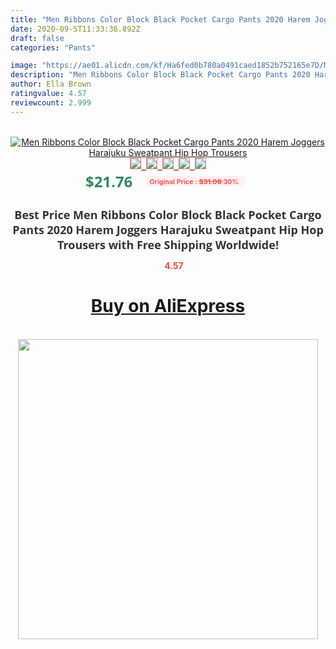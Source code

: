 ```yaml
---
title: "Men Ribbons Color Block Black Pocket Cargo Pants 2020 Harem Joggers Harajuku Sweatpant Hip Hop Trousers"
date: 2020-09-5T11:33:36.892Z
draft: false
categories: "Pants"

image: "https://ae01.alicdn.com/kf/Ha6fed0b780a0491caed1852b752165e7D/Men-Ribbons-Color-Block-Black-Pocket-Cargo-Pants-2020-Harem-Joggers-Harajuku-Sweatpant-Hip-Hop-Trousers.jpg"
description: "Men Ribbons Color Block Black Pocket Cargo Pants 2020 Harem Joggers Harajuku Sweatpant Hip Hop Trousers"
author: Ella Brown
ratingvalue: 4.57
reviewcount: 2.999
---
```

<br>
<div style="text-align: center;">
<a href="https://s.click.aliexpress.com/e/_AMicf3" target="_blank" rel="nofollow noopener noreferrer"><img alt="Men Ribbons Color Block Black Pocket Cargo Pants 2020 Harem Joggers Harajuku Sweatpant Hip Hop Trousers" class="magnifier-image" src="https://ae01.alicdn.com/kf/Ha6fed0b780a0491caed1852b752165e7D/Men-Ribbons-Color-Block-Black-Pocket-Cargo-Pants-2020-Harem-Joggers-Harajuku-Sweatpant-Hip-Hop-Trousers.jpg_640x640.jpg">
<br>
<img style="border:1px solid salmon" src="https://ae01.alicdn.com/kf/Ha6fed0b780a0491caed1852b752165e7D/Men-Ribbons-Color-Block-Black-Pocket-Cargo-Pants-2020-Harem-Joggers-Harajuku-Sweatpant-Hip-Hop-Trousers.jpg_120x120.jpg">&nbsp;&nbsp;<img style="border:1px solid salmon" src="https://ae01.alicdn.com/kf/Hea4e335754ce49109c8befd4a948026aJ/Men-Ribbons-Color-Block-Black-Pocket-Cargo-Pants-2020-Harem-Joggers-Harajuku-Sweatpant-Hip-Hop-Trousers.jpg_120x120.jpg">&nbsp;&nbsp;<img style="border:1px solid salmon" src="https://ae01.alicdn.com/kf/Ha4c70ee0daf64d9f961c1240386a31fcY/Men-Ribbons-Color-Block-Black-Pocket-Cargo-Pants-2020-Harem-Joggers-Harajuku-Sweatpant-Hip-Hop-Trousers.jpg_120x120.jpg">&nbsp;&nbsp;<img style="border:1px solid salmon" src="https://ae01.alicdn.com/kf/H9b0ee77362ed45aa86daa65cf752d2b77/Men-Ribbons-Color-Block-Black-Pocket-Cargo-Pants-2020-Harem-Joggers-Harajuku-Sweatpant-Hip-Hop-Trousers.jpg_120x120.jpg">&nbsp;&nbsp;<img style="border:1px solid salmon" src="https://ae01.alicdn.com/kf/H41ad7a122d204c96b6521778e774d957i/Men-Ribbons-Color-Block-Black-Pocket-Cargo-Pants-2020-Harem-Joggers-Harajuku-Sweatpant-Hip-Hop-Trousers.jpg_120x120.jpg"></a></div><br0>
<div style="text-align: center;"><span style="background-color: white; border: 0px; box-sizing: border-box; color: seagreen; display: inline-block; font-family: &quot;open sans&quot; , &quot;arial&quot; , &quot;helvetica&quot; , sans-serif , &quot;heiti&quot;; font-size: 24px; font-stretch: inherit; font-weight: 700; line-height: inherit; margin: 0px 10px 0px 0px; padding: 0px; vertical-align: middle;">$21.76 </span>
<span style="background: rgb(255 , 241 , 241); border-radius: 3px; border: 0px; box-sizing: border-box; color: #ff4747; display: inline-block; font-family: inherit; font-size: 12px; font-stretch: inherit; font-style: inherit; font-variant: inherit; font-weight: 600; line-height: inherit; margin: 0px; padding: 2px 5px; transform: scale(0.9); vertical-align: middle;">Original Price : <b style="text-decoration: line-through;">$31.08 </b> 30%&nbsp;&nbsp;</span></div>
<h1 style="color: #333333; display: inline-block; font-family: &quot;open sans&quot; , &quot;arial&quot; , &quot;helvetica&quot; , sans-serif , &quot;heiti&quot;; font-size: 18px; font-stretch: inherit; font-weight: 700; text-align: center;">Best Price Men Ribbons Color Block Black Pocket Cargo Pants 2020 Harem Joggers Harajuku Sweatpant Hip Hop Trousers with Free Shipping Worldwide!</h1>
<div style="color: #ff4747; text-align: center;">
<img src="https://4.bp.blogspot.com/-M0ZcTcb-5uY/XleCXlxnR4I/AAAAAAAAAEc/OrjgMkXV1oMQFaCRZj5HQwOCBcu3w1FegCPcBGAYYCw/s1600/star.png" style="height: 15px;">&nbsp;<b>4.57</b></div>
<div class="button_cont" align="center"><a class="buynow_a" href="https://s.click.aliexpress.com/e/_AMicf3" target="_blank" rel="nofollow noopener noreferrer"><H1>Buy on AliExpress</H1></a></div><br>
<div class="separator" style="clear: both; text-align: center;">
<img src="https://lh3.googleusercontent.com/-pTy5HemUv9M/XlePHvY0dAI/AAAAAAAAAE4/0nX5iRUoIWY8eMW9Dpxeirr157OZliDIgCLcBGAsYHQ/s1600/badge.gif" width="480">
</div>
